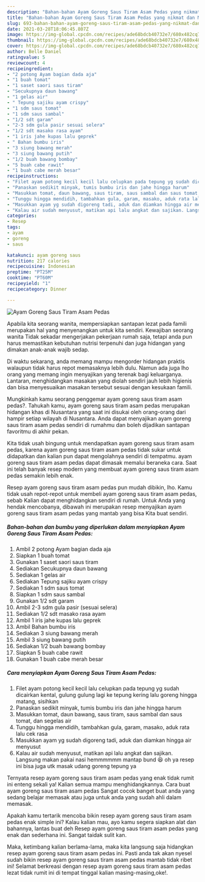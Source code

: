 ```yaml
---
description: "Bahan-bahan Ayam Goreng Saus Tiram Asam Pedas yang nikmat dan Mudah Dibuat"
title: "Bahan-bahan Ayam Goreng Saus Tiram Asam Pedas yang nikmat dan Mudah Dibuat"
slug: 693-bahan-bahan-ayam-goreng-saus-tiram-asam-pedas-yang-nikmat-dan-mudah-dibuat
date: 2021-03-28T18:06:45.807Z
image: https://img-global.cpcdn.com/recipes/ade68bdcb40732e7/680x482cq70/ayam-goreng-saus-tiram-asam-pedas-foto-resep-utama.jpg
thumbnail: https://img-global.cpcdn.com/recipes/ade68bdcb40732e7/680x482cq70/ayam-goreng-saus-tiram-asam-pedas-foto-resep-utama.jpg
cover: https://img-global.cpcdn.com/recipes/ade68bdcb40732e7/680x482cq70/ayam-goreng-saus-tiram-asam-pedas-foto-resep-utama.jpg
author: Belle Daniel
ratingvalue: 5
reviewcount: 4
recipeingredient:
- "2 potong Ayam bagian dada aja"
- "1 buah tomat"
- "1 saset saori saus tiram"
- "Secukupnya daun bawang"
- "1 gelas air"
- " Tepung sajiku ayam crispy"
- "1 sdm saus tomat"
- "1 sdm saus sambal"
- "1/2 sdt garam"
- "2-3 sdm gula pasir sesuai selera"
- "1/2 sdt masako rasa ayam"
- "1 iris jahe kupas lalu geprek"
- " Bahan bumbu iris"
- "3 siung bawang merah"
- "3 siung bawang putih"
- "1/2 buah bawang bombay"
- "5 buah cabe rawit"
- "1 buah cabe merah besar"
recipeinstructions:
- "Filet ayam potong kecil kecil lalu celupkan pada tepung yg sudah dicairkan kental, gulung gulung lagi ke tepung kering lalu goreng hingga matang, sisihkan"
- "Panaskan sedikit minyak, tumis bumbu iris dan jahe hingga harum"
- "Masukkan tomat, daun bawang, saus tiram, saus sambal dan saus tomat, dan segelas air"
- "Tunggu hingga mendidih, tambahkan gula, garam, masako, aduk rata lalu cek rasa"
- "Masukkan ayam yg sudah digoreng tadi, aduk dan diamkan hingga air menyusut"
- "Kalau air sudah menyusut, matikan api lalu angkat dan sajikan. Langsung makan pakai nasi hemmmmmm mantap bund 😆 oh ya resep ini bisa juga utk masak udang goreng tepung ya"
categories:
- Resep
tags:
- ayam
- goreng
- saus

katakunci: ayam goreng saus 
nutrition: 217 calories
recipecuisine: Indonesian
preptime: "PT25M"
cooktime: "PT60M"
recipeyield: "1"
recipecategory: Dinner

---
```



![Ayam Goreng Saus Tiram Asam Pedas](https://img-global.cpcdn.com/recipes/ade68bdcb40732e7/680x482cq70/ayam-goreng-saus-tiram-asam-pedas-foto-resep-utama.jpg)

Apabila kita seorang wanita, mempersiapkan santapan lezat pada famili merupakan hal yang menyenangkan untuk kita sendiri. Kewajiban seorang  wanita Tidak sekadar mengerjakan pekerjaan rumah saja, tetapi anda pun harus memastikan kebutuhan nutrisi terpenuhi dan juga hidangan yang dimakan anak-anak wajib sedap.

Di waktu  sekarang, anda memang mampu mengorder hidangan praktis walaupun tidak harus repot memasaknya lebih dulu. Namun ada juga lho orang yang memang ingin menyajikan yang terenak bagi keluarganya. Lantaran, menghidangkan masakan yang diolah sendiri jauh lebih higienis dan bisa menyesuaikan masakan tersebut sesuai dengan kesukaan famili. 



Mungkinkah kamu seorang penggemar ayam goreng saus tiram asam pedas?. Tahukah kamu, ayam goreng saus tiram asam pedas merupakan hidangan khas di Nusantara yang saat ini disukai oleh orang-orang dari hampir setiap wilayah di Nusantara. Anda dapat menyajikan ayam goreng saus tiram asam pedas sendiri di rumahmu dan boleh dijadikan santapan favoritmu di akhir pekan.

Kita tidak usah bingung untuk mendapatkan ayam goreng saus tiram asam pedas, karena ayam goreng saus tiram asam pedas tidak sukar untuk didapatkan dan kalian pun dapat mengolahnya sendiri di tempatmu. ayam goreng saus tiram asam pedas dapat dimasak memalui beraneka cara. Saat ini telah banyak resep modern yang membuat ayam goreng saus tiram asam pedas semakin lebih enak.

Resep ayam goreng saus tiram asam pedas pun mudah dibikin, lho. Kamu tidak usah repot-repot untuk membeli ayam goreng saus tiram asam pedas, sebab Kalian dapat menghidangkan sendiri di rumah. Untuk Anda yang hendak mencobanya, dibawah ini merupakan resep menyajikan ayam goreng saus tiram asam pedas yang mantab yang bisa Kita buat sendiri.

<!--inarticleads1-->

##### Bahan-bahan dan bumbu yang diperlukan dalam menyiapkan Ayam Goreng Saus Tiram Asam Pedas:

1. Ambil 2 potong Ayam bagian dada aja
1. Siapkan 1 buah tomat
1. Gunakan 1 saset saori saus tiram
1. Sediakan Secukupnya daun bawang
1. Sediakan 1 gelas air
1. Sediakan  Tepung sajiku ayam crispy
1. Sediakan 1 sdm saus tomat
1. Siapkan 1 sdm saus sambal
1. Gunakan 1/2 sdt garam
1. Ambil 2-3 sdm gula pasir (sesuai selera)
1. Sediakan 1/2 sdt masako rasa ayam
1. Ambil 1 iris jahe kupas lalu geprek
1. Ambil  Bahan bumbu iris
1. Sediakan 3 siung bawang merah
1. Ambil 3 siung bawang putih
1. Sediakan 1/2 buah bawang bombay
1. Siapkan 5 buah cabe rawit
1. Gunakan 1 buah cabe merah besar




<!--inarticleads2-->

##### Cara menyiapkan Ayam Goreng Saus Tiram Asam Pedas:

1. Filet ayam potong kecil kecil lalu celupkan pada tepung yg sudah dicairkan kental, gulung gulung lagi ke tepung kering lalu goreng hingga matang, sisihkan
1. Panaskan sedikit minyak, tumis bumbu iris dan jahe hingga harum
1. Masukkan tomat, daun bawang, saus tiram, saus sambal dan saus tomat, dan segelas air
1. Tunggu hingga mendidih, tambahkan gula, garam, masako, aduk rata lalu cek rasa
1. Masukkan ayam yg sudah digoreng tadi, aduk dan diamkan hingga air menyusut
1. Kalau air sudah menyusut, matikan api lalu angkat dan sajikan. Langsung makan pakai nasi hemmmmmm mantap bund 😆 oh ya resep ini bisa juga utk masak udang goreng tepung ya




Ternyata resep ayam goreng saus tiram asam pedas yang enak tidak rumit ini enteng sekali ya! Kalian semua mampu menghidangkannya. Cara buat ayam goreng saus tiram asam pedas Sangat cocok banget buat anda yang sedang belajar memasak atau juga untuk anda yang sudah ahli dalam memasak.

Apakah kamu tertarik mencoba bikin resep ayam goreng saus tiram asam pedas enak simple ini? Kalau kalian mau, ayo kamu segera siapkan alat dan bahannya, lantas buat deh Resep ayam goreng saus tiram asam pedas yang enak dan sederhana ini. Sangat taidak sulit kan. 

Maka, ketimbang kalian berlama-lama, maka kita langsung saja hidangkan resep ayam goreng saus tiram asam pedas ini. Pasti anda tak akan nyesel sudah bikin resep ayam goreng saus tiram asam pedas mantab tidak ribet ini! Selamat berkreasi dengan resep ayam goreng saus tiram asam pedas lezat tidak rumit ini di tempat tinggal kalian masing-masing,oke!.


